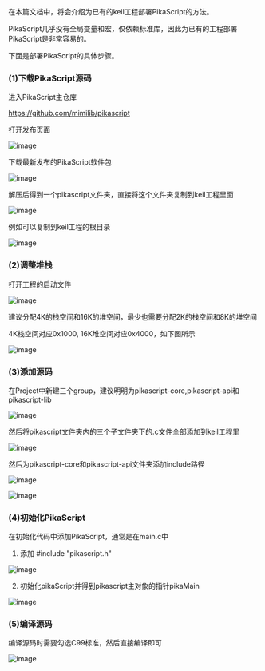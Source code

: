 在本篇文档中，将会介绍为已有的keil工程部署PikaScript的方法。

PikaScript几乎没有全局变量和宏，仅依赖标准库，因此为已有的工程部署PikaScript是非常容易的。

下面是部署PikaScript的具体步骤。

### (1)下载PikaScript源码

进入PikaScript主仓库

https://github.com/mimilib/pikascript

打开发布页面

![image](https://user-images.githubusercontent.com/88232613/130962133-d7984e05-da83-4ac6-bec6-ff603ce058f1.png)

下载最新发布的PikaScript软件包

![image](https://user-images.githubusercontent.com/88232613/130962168-91045ccc-3c6d-434c-b147-30b298025822.png)

解压后得到一个pikascript文件夹，直接将这个文件夹复制到keil工程里面

![image](https://user-images.githubusercontent.com/88232613/130965530-d2f0fe25-2a4b-4286-b3ed-c534ac182e35.png)

例如可以复制到keil工程的根目录

![image](https://user-images.githubusercontent.com/88232613/130965822-754a5495-00c8-4f1f-b7bb-d1755d56c6fe.png)

### (2)调整堆栈

打开工程的启动文件

![image](https://user-images.githubusercontent.com/88232613/130966276-24014a0a-90a6-4bd7-96b7-fde54806b8c3.png)

建议分配4K的栈空间和16K的堆空间，最少也需要分配2K的栈空间和8K的堆空间

4K栈空间对应0x1000, 16K堆空间对应0x4000，如下图所示

![image](https://user-images.githubusercontent.com/88232613/130967178-a985a4f5-730c-47fd-9317-68f33bc00066.png)

### (3)添加源码

在Project中新建三个group，建议明明为pikascript-core,pikascript-api和pikascript-lib

![image](https://user-images.githubusercontent.com/88232613/130967351-597b8f6b-cc4e-4bc3-9cb6-2f335e5dccea.png)

然后将pikascript文件夹内的三个子文件夹下的.c文件全部添加到keil工程里

![image](https://user-images.githubusercontent.com/88232613/130967688-d0e22c3c-498d-41d4-8282-f7d5edeb4ec4.png)

然后为pikascript-core和pikascript-api文件夹添加include路径

![image](https://user-images.githubusercontent.com/88232613/130967813-94016b8a-e408-4b49-b1e1-76a5df5fe984.png)

![image](https://user-images.githubusercontent.com/88232613/130967949-8399c65b-5584-4674-a947-e40103d953ea.png)

### (4)初始化PikaScript

在初始化代码中添加PikaScript，通常是在main.c中

1) 添加 #include "pikascript.h"

![image](https://user-images.githubusercontent.com/88232613/130969048-4def9902-5f36-4798-9eac-ebbb1441087f.png)

2) 初始化pikaScript并得到pikascript主对象的指针pikaMain

![image](https://user-images.githubusercontent.com/88232613/130969274-ff2fdf6f-2389-466b-b51e-e7bc33472558.png)


### (5)编译源码

编译源码时需要勾选C99标准，然后直接编译即可

![image](https://user-images.githubusercontent.com/88232613/130968626-7d8d4f46-eb0c-4ccd-9c34-eab160b290f5.png)

